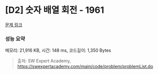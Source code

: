 # [D2] 숫자 배열 회전 - 1961 

[문제 링크](https://swexpertacademy.com/main/code/problem/problemDetail.do?contestProbId=AV5Pq-OKAVYDFAUq) 

### 성능 요약

메모리: 21,916 KB, 시간: 148 ms, 코드길이: 1,350 Bytes



> 출처: SW Expert Academy, https://swexpertacademy.com/main/code/problem/problemList.do
